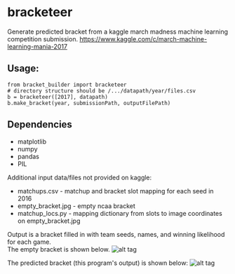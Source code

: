 # bracketeer
Generate predicted bracket from a kaggle march madness machine learning competition submission.
https://www.kaggle.com/c/march-machine-learning-mania-2017

## Usage:
```
from bracket_builder import bracketeer
# directory structure should be /.../datapath/year/files.csv
b = bracketeer([2017], datapath)
b.make_bracket(year, submissionPath, outputFilePath)
```

## Dependencies
* matplotlib
* numpy
* pandas
* PIL

Additional input data/files not provided on kaggle:
* matchups.csv - matchup and bracket slot mapping for each seed in 2016
* empty_bracket.jpg - empty ncaa bracket
* matchup_locs.py - mapping dictionary from slots to image coordinates on empty_bracket.jpg

Output is a bracket filled in with team seeds, names, and winning likelihood for each game.  
The empty bracket is shown below.
![alt tag](https://raw.githubusercontent.com/cshaley/bracketeer/master/empty_brackets/2017.jpg)

The predicted bracket (this program's output) is shown below:
![alt tag](https://raw.githubusercontent.com/cshaley/bracketeer/master/sample/predicted_bracket.jpg)
